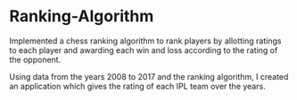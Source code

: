 # Ranking-Algorithm

Implemented a chess ranking algorithm to rank players by allotting ratings to each player and awarding each win and loss according to the rating of the opponent.

Using data from the years 2008 to 2017 and the ranking algorithm, I created an application which gives the rating of each IPL team over the years.
